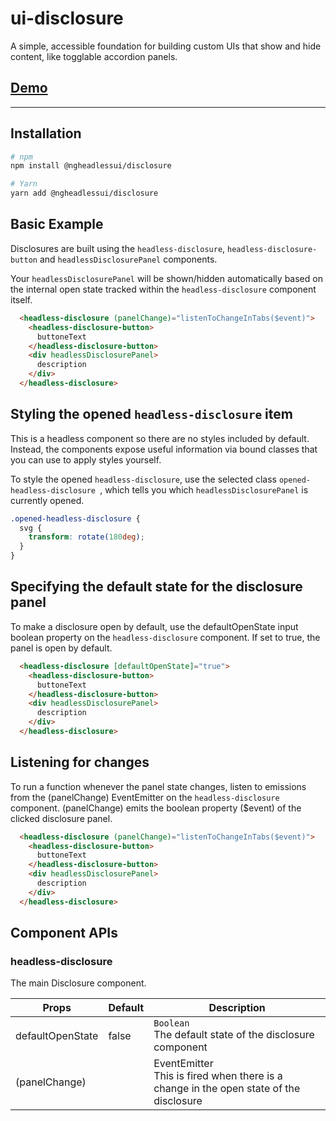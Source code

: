 # ui-disclosure

A simple, accessible foundation for building custom UIs that show and hide content, like togglable accordion panels.

## [Demo](https://stackblitz.com/edit/ngheadless-disclosure-demo)

---

## Installation

```bash
# npm
npm install @ngheadlessui/disclosure

# Yarn
yarn add @ngheadlessui/disclosure
```

## Basic Example

Disclosures are built using the `headless-disclosure`, `headless-disclosure-button` and `headlessDisclosurePanel` components.

Your `headlessDisclosurePanel` will be shown/hidden automatically based on the internal open state tracked within the `headless-disclosure` component itself.

```html
  <headless-disclosure (panelChange)="listenToChangeInTabs($event)">
    <headless-disclosure-button>
      buttoneText
    </headless-disclosure-button>
    <div headlessDisclosurePanel>
      description
    </div>
  </headless-disclosure>
```

## Styling the opened `headless-disclosure` item

This is a headless component so there are no styles included by default. Instead, the components expose useful information via bound classes that you can use to apply styles yourself.

To style the opened `headless-disclosure`, use the selected class `opened-headless-disclosure `, which tells you which `headlessDisclosurePanel` is currently opened.

```scss
.opened-headless-disclosure {
  svg {
    transform: rotate(180deg);
  }
}
```

## Specifying the default state for the disclosure panel

To make a disclosure open by default, use the defaultOpenState input boolean property on the `headless-disclosure` component. If set to true, the panel is open by default.


```html
  <headless-disclosure [defaultOpenState]="true">
    <headless-disclosure-button>
      buttoneText
    </headless-disclosure-button>
    <div headlessDisclosurePanel>
      description
    </div>
  </headless-disclosure>
```

## Listening for changes

To run a function whenever the panel state changes, listen to emissions from the (panelChange) EventEmitter on the `headless-disclosure` component. (panelChange) emits the boolean property ($event) of the clicked disclosure panel.
```html
  <headless-disclosure (panelChange)="listenToChangeInTabs($event)">
    <headless-disclosure-button>
      buttoneText
    </headless-disclosure-button>
    <div headlessDisclosurePanel>
      description
    </div>
  </headless-disclosure>
```

## Component APIs

### headless-disclosure

The main Disclosure component.

| Props              | Default | Description                                                                       |
| ------------------ | ------- | --------------------------------------------------------------------------------- |
| defaultOpenState | false      | `Boolean` <br/> The default state of the disclosure component                                         |
| (panelChange)      |         | EventEmitter<boolean> <br /> This is fired when there is a change in the open state of the disclosure |

